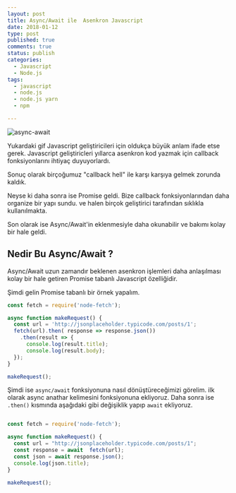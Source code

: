 ```yaml
---
layout: post
title: Async/Await ile  Asenkron Javascript 
date: 2018-01-12
type: post
published: true
comments: true
status: publish
categories:
  - Javascript
  - Node.js
tags:
  - javascript
  - node.js
  - node.js yarn
  - npm

---
```


![async-await](https://www.bram.us/wordpress/wp-content/uploads/2017/05/js-callbacks-promises-asyncawait.gif)

Yukardaki gif  Javascript geliştiricileri için oldukça büyük anlam ifade etse gerek. Javascript geliştiricleri yıllarca  asenkron kod yazmak için callback fonksiyonlarını ihtiyaç duyuyorlardı.

Sonuç olarak  birçoğumuz  "callback hell" ile karşı karşıya gelmek zorunda kaldık. 

Neyse ki daha sonra ise Promise geldi. Bize callback fonksiyonlarından daha organize bir yapı sundu. ve halen birçok geliştirici tarafından sıklıkla kullanılmakta.

 Son olarak ise Async/Await'in eklenmesiyle daha okunabilir ve bakımı kolay bir hale geldi.



## Nedir Bu  Async/Await ?
Async/Await  uzun zamandır beklenen asenkron işlemleri daha anlaşılması kolay bir hale getiren Promise tabanlı Javascript özelliğidir.

Şimdi gelin Promise tabanlı bir örnek yapalım.

```javascript
const fetch = require('node-fetch');

async function makeRequest() {
  const url = 'http://jsonplaceholder.typicode.com/posts/1';
  fetch(url).then( response => response.json())
    .then(result => {
      console.log(result.title); 
      console.log(result.body); 
  });
}

makeRequest();

```

Şimdi ise ``` async/await ``` fonksiyonuna nasıl dönüştüreceğimizi görelim. ilk olarak async anathar kelimesini fonksiyonuna ekliyoruz.
Daha sonra ise ```.then()``` kısmında aşağıdaki gibi değişiklik yapıp ``` await ``` ekliyoruz.

```javascript

const fetch = require('node-fetch');

async function makeRequest() {
  const url = "http://jsonplaceholder.typicode.com/posts/1";
  const response = await  fetch(url);
  const json = await response.json();
  console.log(json.title);
}

makeRequest();

```








